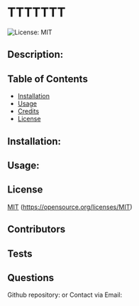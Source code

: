 # TTTTTTT 

  ![License: MIT](https://img.shields.io/badge/License-MIT-yellow.svg)

  ## Description:
  
  

  ## Table of Contents
  * [Installation](#installation)
  * [Usage](#usage)
  * [Credits](#credits)
  * [License](#license)
  
## Installation:



## Usage:



## License

[MIT]((https://opensource.org/licenses/MIT))
(https://opensource.org/licenses/MIT)

## Contributors



## Tests



## Questions

Github repository: [](https://github.com//)
or Contact via Email: [](mailto:)  

